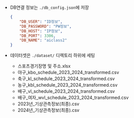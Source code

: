 * DB연결 정보는 `./db_config.json`에 저장
    ```json
    {
        "DB_USER": "ID정보",
        "DB_PASSWORD": "PW정보",
        "DB_HOST": "IP정보",
        "DB_PORT": 3306,
        "DB_NAME": "aiclass2"
    }
    ```

* 데이터셋은 `./dataset/` 디렉토리 하위에 세팅
    * 스포츠경기장명 및 주소.xlsx
    * 야구_kbo_schedule_2023_2024_transformed.csv
    * 축구_kl_schedule_2023_2024_transformed.csv
    * 농구_kbl_schedule_2023_2024_transformed.csv
    * 배구_vl_schedule_2023_2024_transformed.csv
    * 배구_여자_wvl_schedule_2023_2024_transformed.csv
    * 2023년_기상관측정보(최종).csv
    * 2024년_기상관측정보(최종).csv
